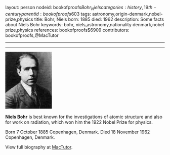 layout: person
nodeid: bookofproofs$Bohr_Niels
categories: history,19th-century
parentid: bookofproofs$603
tags: astronomy,origin-denmark,nobel-prize,physics
title: Bohr, Niels
born: 1885
died: 1962
description: Some facts about Niels Bohr
keywords: bohr, niels,astronomy,nationality denmark,nobel prize,physics
references: bookofproofs$6909
contributors: bookofproofs,@MacTutor

---


---

![Bohr_Niels.jpg](https://github.com/bookofproofs/bookofproofs.github.io/blob/main/_sources/_assets/images/portraits/Bohr_Niels.jpg?raw=true)

**Niels Bohr** is best known for the investigations of atomic structure and also for work on radiation, which won him the 1922 Nobel Prize for physics.

Born 7 October 1885 Copenhagen, Denmark. Died 18 November 1962 Copenhagen, Denmark.


View full biography at [MacTutor](https://mathshistory.st-andrews.ac.uk/Biographies/Bohr_Niels/).